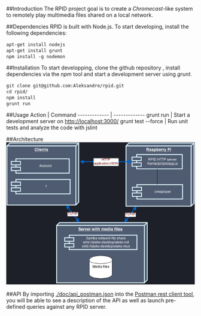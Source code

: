 ##Introduction
The RPID project goal is to create a *Chromecast*-like system to remotely play multimedia files shared on a local network.

##Dependencies
RPID is built with Node.js. To start developing, install the following dependencies:

```
apt-get install nodejs
apt-get install grunt
npm install -g nodemon
```

##Installation
To start developping, clone the github repository , install dependencies via the *npm* tool and
start a development server using *grunt*.
```
git clone git@github.com:Aleksandre/rpid.git
cd rpid/
npm install
grunt run
```

##Usage
Action        | Command
------------- | -------------
grunt run | Start a development server on [http://localhost:3000/](http://localhost:3000/)
grunt test --force | Run unit tests and analyze the code with jslint


##Architecture
![System architecture](./doc/architecture.png)


##API
By importing [./doc/api_postman.json](./doc/api_postman.json) into the  [Postman rest client tool](https://chrome.google.com/webstore/detail/postman-rest-client/fdmmgilgnpjigdojojpjoooidkmcomcm?hl=en), you will be able to see a description of the API as well as launch pre-defined queries against any RPID server.
